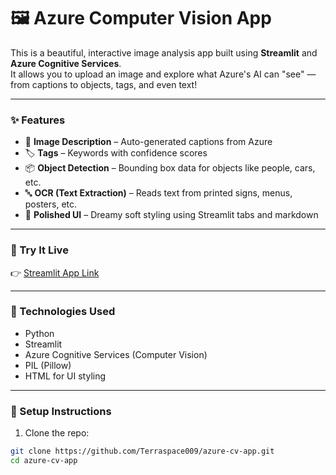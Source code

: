 # 🖼️ Azure Computer Vision App

This is a beautiful, interactive image analysis app built using **Streamlit** and **Azure Cognitive Services**.  
It allows you to upload an image and explore what Azure's AI can "see" — from captions to objects, tags, and even text!

---

### ✨ Features

- 📝 **Image Description** – Auto-generated captions from Azure
- 🏷️ **Tags** – Keywords with confidence scores
- 📦 **Object Detection** – Bounding box data for objects like people, cars, etc.
- 🔤 **OCR (Text Extraction)** – Reads text from printed signs, menus, posters, etc.
- 💜 **Polished UI** – Dreamy soft styling using Streamlit tabs and markdown

---

### 🚀 Try It Live

👉 [Streamlit App Link](https://your-deployed-app-link.streamlit.app)

---

### 🧠 Technologies Used

- Python
- Streamlit
- Azure Cognitive Services (Computer Vision)
- PIL (Pillow)
- HTML for UI styling

---

### 🔧 Setup Instructions

1. Clone the repo:
```bash
git clone https://github.com/Terraspace009/azure-cv-app.git
cd azure-cv-app
